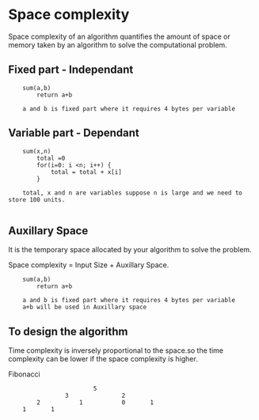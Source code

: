 # Space complexity

Space complexity of an algorithm quantifies the amount of space or memory taken by an algorithm to solve the computational problem.


## Fixed part  - Independant
```
	sum(a,b)
		return a+b
	
	a and b is fixed part where it requires 4 bytes per variable
```

## Variable part   - Dependant

```
	sum(x,n)
		total =0 
		for(i=0: i <n; i++) {
			total = total + x[i]
		}
	
	total, x and n are variables suppose n is large and we need to store 100 units.
	
```

## Auxillary Space 

It is the temporary space allocated by your algorithm to solve the problem.

Space complexity = Input Size + Auxillary Space.

```
	sum(a,b)
		return a+b
	
	a and b is fixed part where it requires 4 bytes per variable
	a+b will be used in Auxillary space
```

## To design the algorithm
 
 Time complexity is inversely proportional to the space.so the time complexity can be lower if the space complexity is higher.

Fibonacci 

							5
					3      			2
			2			1			0		1	
		1		1  